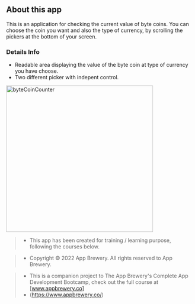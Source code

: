 ## About this app

This is an application for checking the current value of byte coins.
You can choose the coin you want and also the type of currency, by scrolling the pickers at the bottom of your screen.

### Details Info

* Readable area displaying the value of the byte coin at type of currency you have choose.
* Two different picker with indepent control.

<img width="396" alt="byteCoinCounter" src="https://user-images.githubusercontent.com/32853291/199743218-62b4e420-3961-4546-bd0e-add020980193.png">


>* This app has been created for training / learning purpose, following the courses below.

>* Copyright © 2022 App Brewery. All rights reserved to App Brewery.

>* This is a companion project to The App Brewery's Complete App Development Bootcamp, check out the full course at [www.appbrewery.co]
>* (https://www.appbrewery.co/)
